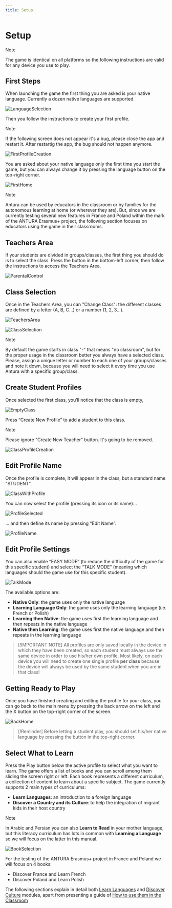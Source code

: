 ```yaml
---
title: Setup
---
```


# Setup

> [!note]
> The game is identical on all platforms so the following instructions are valid for any device you use to play.

## First Steps

When launching the game the first thing you are asked is your native language. 
Currently a dozen native languages are supported.

![LanguageSelection](../../assets/img/screenshot/setup/LanguageSelection.jpg)

Then you follow the instructions to create your first profile.

> [!note]
> If the following screen does not appear it's a bug, please close the app and restart it. After restartig the app, the bug should not happen anymore.

![FirstProfileCreation](../../assets/img/screenshot/setup/FirstProfileCreation.jpg)

You are asked about your native language only the first time you start the game, but you can always change it by pressing the language button on the top-right corner.

![FirstHome](../../assets/img/screenshot/setup/FirstHome.jpg)

> [!note]
> Antura can be used by educators in the classroom or by families for the autonomous learning at home (or wherever they are). But, since we are currently testing several new features in France and Poland within the mark of the ANTURA Erasmus+ project, the following section focuses on educators using the game in their classrooms.

## Teachers Area

If your students are divided in groups/classes, the first thing you should do is to select the class.
Press the button in the bottom-left corner, then follow the instructions to access the Teachers Area.

![ParentalControl](../../assets/img/screenshot/setup/ParentalControl.jpg)

## Class Selection

Once in the Teachers Area, you can "Change Class": the different classes are defined by a letter (A, B, C...) or a number (1, 2, 3...). 

![TeachersArea](../../assets/img/screenshot/setup/TeachersArea.jpg)

![ClassSelection](../../assets/img/screenshot/setup/ClassSelection.jpg)

> [!note]
> By default the game starts in class "-" that means "no classroom", but for the proper usage in the classroom better you always have a selected class.
Please, assign a unique letter or number to each one of your groups/classes and note it down, because you will need to select it every time you use Antura with a specific group/class.

## Create Student Profiles

Once selected the first class, you’ll notice that the class is empty, 

![EmptyClass](../../assets/img/screenshot/setup/EmptyClass.jpg)

Press “Create New Profile” to add a student to this class.
> [!note]
> Please ignore "Create New Teacher" button. It's going to be removed.

![ClassProfileCreation](../../assets/img/screenshot/setup/FirstProfileCreation.jpg)

## Edit Profile Name

Once the profile is complete, it will appear in the class, but a standard name "STUDENT".  

![ClassWithProfile](../../assets/img/screenshot/setup/ClassWithProfile.jpg)

You can now select the profile (pressing its icon or its name)...

![ProfileSelected](../../assets/img/screenshot/setup/ProfileSelected.jpg)

… and then define its name by pressing “Edit Name”.

![ProfileName](../../assets/img/screenshot/setup/ProfileName.jpg)

## Edit Profile Settings

You can also enable “EASY MODE” (to reduce the difficulty of the game for this specific student) and select the “TALK MODE” (meaning which languages should the game use for this specific student).

![TalkMode](../../assets/img/screenshot/setup/TalkMode.jpg)

The available options are:  

- **Native Only**: the game uses only the native language
- **Learning Language Only**: the game uses only the learning language (i.e. French or Polish)
- **Learning then Native**: the game uses first the learning language and then repeats in the native language
- **Native then Learning**: the game uses first the native language and then repeats in the learning language

> [!IMPORTANT NOTE]
> All profiles are only saved locally in the device in which they have been created, so each student must always use the same device in order to use his/her own profile. Most likely, on each device you will need to create one single profile __per class__ because the device will always be used by the same student when you are in that class!

## Getting Ready to Play

Once you have finished creating and editing the profile for your class, you can go back to the main menu by pressing the back arrow on the left and the X button on the top-right corner of the screen.

![BackHome](../../assets/img/screenshot/setup/BackHome.jpg)

> [!Reminder]
> Before letting a student play, you should set his/her native language by pressing the button in the top-right corner.

## Select What to Learn

Press the Play button below the active profile to select what you want to learn.
The game offers a list of books and you can scroll among them sliding the screen right or left.
Each book represents a different curriculum, a collection of content to learn about a specific subject. The game currently supports 2 main types of curriculums:

- **Learn Languages**: an introduction to a foreign language
- **Discover a Country and its Culture**: to help the integration of migrant kids in their host country

> [!note]
> In Arabic and Persian you can also **Learn to Read** in your mother language, but this literacy curriculum has lots in common with **Learning a Language** so we will focus on the latter in this manual.

![BookSelection](../../assets/img/screenshot/setup/BookSelection.jpg)

For the testing of the ANTURA Erasmus+ project in France and Poland we will focus on 4 books:

- Discover France and Learn French
- Discover Poland and Learn Polish

The following sections explain in detail both [Learn Languages](./learnlanguage_module.md) and [Discover Culture](./discover_introduction.md) modules, apart from presenting a guide of [How to use them in the Classroom](./classroom_guide.md)

